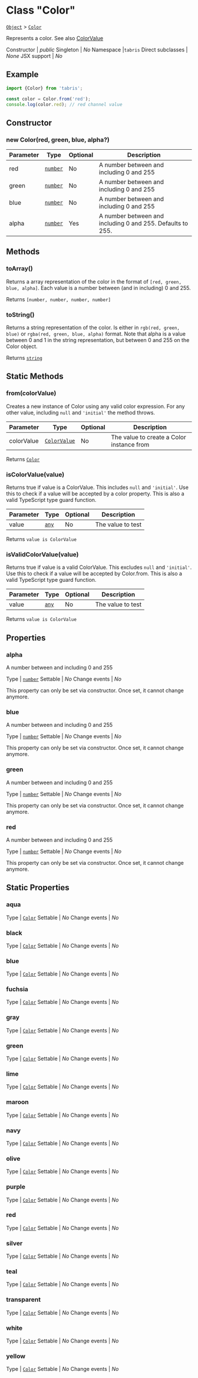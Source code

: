 ---
---
# Class "Color"

<span style="white-space:nowrap;">[`Object`](https://developer.mozilla.org/en-US/docs/Web/JavaScript/Reference/Global_Objects/Object)</span> > <span style="white-space:nowrap;">[`Color`](Color.md)</span>

Represents a color. See also [ColorValue](../types.html#colorvalue)


Constructor | *public*
Singleton | *No*
Namespace |`tabris`
Direct subclasses | *None*
JSX support | *No*


## Example
```js
import {Color} from 'tabris';

const color = Color.from('red');
console.log(color.red); // red channel value
```

## Constructor

### new Color(red, green, blue, alpha?)

Parameter|Type|Optional|Description
-|-|-|-
red | <span style="white-space:nowrap;">[`number`](https://developer.mozilla.org/en-US/docs/Web/JavaScript/Data_structures#Number_type)</span> | No | A number between and including 0 and 255
green | <span style="white-space:nowrap;">[`number`](https://developer.mozilla.org/en-US/docs/Web/JavaScript/Data_structures#Number_type)</span> | No | A number between and including 0 and 255
blue | <span style="white-space:nowrap;">[`number`](https://developer.mozilla.org/en-US/docs/Web/JavaScript/Data_structures#Number_type)</span> | No | A number between and including 0 and 255
alpha | <span style="white-space:nowrap;">[`number`](https://developer.mozilla.org/en-US/docs/Web/JavaScript/Data_structures#Number_type)</span> | Yes | A number between and including 0 and 255. Defaults to 255.

## Methods

### toArray()



Returns a array representation of the color in the format of `[red, green, blue, alpha]`. Each value is a number between (and in including) 0 and 255.

Returns <span style="white-space:nowrap;">`[number, number, number, number]`</span>

### toString()



Returns a string representation of the color. Is either in `rgb(red, green, blue)` or `rgba(red, green, blue, alpha)` format. Note that alpha is a value between 0 and 1 in the string representation, but between 0 and 255 on the Color object.

Returns <span style="white-space:nowrap;">[`string`](https://developer.mozilla.org/en-US/docs/Web/JavaScript/Data_structures#String_type)</span>

## Static Methods

### from(colorValue)



Creates a new instance of Color using any valid color expression. For any other value, including `null` and `'initial'` the method throws.


Parameter|Type|Optional|Description
-|-|-|-
colorValue | <span style="white-space:nowrap;">[`ColorValue`](../types.md#colorvalue)</span> | No | The value to create a Color instance from


Returns <span style="white-space:nowrap;">[`Color`](Color.md)</span>

### isColorValue(value)



Returns true if value is a ColorValue. This includes `null` and `'initial'`. Use this to check if a value will be accepted by a color property. This is also a valid TypeScript type guard function.


Parameter|Type|Optional|Description
-|-|-|-
value | <span style="white-space:nowrap;">[`any`](https://www.typescriptlang.org/docs/handbook/basic-types.html#any)</span> | No | The value to test


Returns <span style="white-space:nowrap;">`value is ColorValue`</span>

### isValidColorValue(value)



Returns true if value is a valid ColorValue. This excludes `null` and `'initial'`. Use this to check if a value will be accepted by Color.from. This is also a valid TypeScript type guard function.


Parameter|Type|Optional|Description
-|-|-|-
value | <span style="white-space:nowrap;">[`any`](https://www.typescriptlang.org/docs/handbook/basic-types.html#any)</span> | No | The value to test


Returns <span style="white-space:nowrap;">`value is ColorValue`</span>


## Properties

### alpha


A number between and including 0 and 255

Type | <span style="white-space:nowrap;">[`number`](https://developer.mozilla.org/en-US/docs/Web/JavaScript/Data_structures#Number_type)</span>
Settable | *No*
Change events | *No*




This property can only be set via constructor. Once set, it cannot change anymore.



### blue


A number between and including 0 and 255

Type | <span style="white-space:nowrap;">[`number`](https://developer.mozilla.org/en-US/docs/Web/JavaScript/Data_structures#Number_type)</span>
Settable | *No*
Change events | *No*




This property can only be set via constructor. Once set, it cannot change anymore.



### green


A number between and including 0 and 255

Type | <span style="white-space:nowrap;">[`number`](https://developer.mozilla.org/en-US/docs/Web/JavaScript/Data_structures#Number_type)</span>
Settable | *No*
Change events | *No*




This property can only be set via constructor. Once set, it cannot change anymore.



### red


A number between and including 0 and 255

Type | <span style="white-space:nowrap;">[`number`](https://developer.mozilla.org/en-US/docs/Web/JavaScript/Data_structures#Number_type)</span>
Settable | *No*
Change events | *No*




This property can only be set via constructor. Once set, it cannot change anymore.



## Static Properties

### aqua



Type | <span style="white-space:nowrap;">[`Color`](Color.md)</span>
Settable | *No*
Change events | *No*




### black



Type | <span style="white-space:nowrap;">[`Color`](Color.md)</span>
Settable | *No*
Change events | *No*




### blue



Type | <span style="white-space:nowrap;">[`Color`](Color.md)</span>
Settable | *No*
Change events | *No*




### fuchsia



Type | <span style="white-space:nowrap;">[`Color`](Color.md)</span>
Settable | *No*
Change events | *No*




### gray



Type | <span style="white-space:nowrap;">[`Color`](Color.md)</span>
Settable | *No*
Change events | *No*




### green



Type | <span style="white-space:nowrap;">[`Color`](Color.md)</span>
Settable | *No*
Change events | *No*




### lime



Type | <span style="white-space:nowrap;">[`Color`](Color.md)</span>
Settable | *No*
Change events | *No*




### maroon



Type | <span style="white-space:nowrap;">[`Color`](Color.md)</span>
Settable | *No*
Change events | *No*




### navy



Type | <span style="white-space:nowrap;">[`Color`](Color.md)</span>
Settable | *No*
Change events | *No*




### olive



Type | <span style="white-space:nowrap;">[`Color`](Color.md)</span>
Settable | *No*
Change events | *No*




### purple



Type | <span style="white-space:nowrap;">[`Color`](Color.md)</span>
Settable | *No*
Change events | *No*




### red



Type | <span style="white-space:nowrap;">[`Color`](Color.md)</span>
Settable | *No*
Change events | *No*




### silver



Type | <span style="white-space:nowrap;">[`Color`](Color.md)</span>
Settable | *No*
Change events | *No*




### teal



Type | <span style="white-space:nowrap;">[`Color`](Color.md)</span>
Settable | *No*
Change events | *No*




### transparent



Type | <span style="white-space:nowrap;">[`Color`](Color.md)</span>
Settable | *No*
Change events | *No*




### white



Type | <span style="white-space:nowrap;">[`Color`](Color.md)</span>
Settable | *No*
Change events | *No*




### yellow



Type | <span style="white-space:nowrap;">[`Color`](Color.md)</span>
Settable | *No*
Change events | *No*




